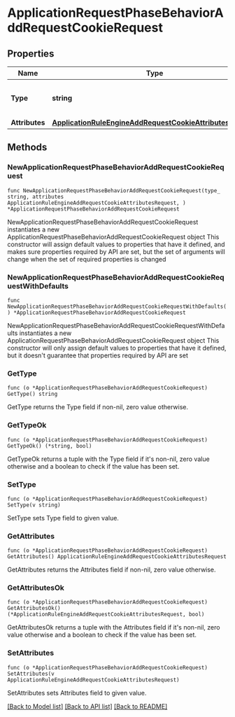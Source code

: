 # ApplicationRequestPhaseBehaviorAddRequestCookieRequest

## Properties

Name | Type | Description | Notes
------------ | ------------- | ------------- | -------------
**Type** | **string** | * &#x60;add_request_cookie&#x60; - add_request_cookie | 
**Attributes** | [**ApplicationRuleEngineAddRequestCookieAttributesRequest**](ApplicationRuleEngineAddRequestCookieAttributesRequest.md) |  | 

## Methods

### NewApplicationRequestPhaseBehaviorAddRequestCookieRequest

`func NewApplicationRequestPhaseBehaviorAddRequestCookieRequest(type_ string, attributes ApplicationRuleEngineAddRequestCookieAttributesRequest, ) *ApplicationRequestPhaseBehaviorAddRequestCookieRequest`

NewApplicationRequestPhaseBehaviorAddRequestCookieRequest instantiates a new ApplicationRequestPhaseBehaviorAddRequestCookieRequest object
This constructor will assign default values to properties that have it defined,
and makes sure properties required by API are set, but the set of arguments
will change when the set of required properties is changed

### NewApplicationRequestPhaseBehaviorAddRequestCookieRequestWithDefaults

`func NewApplicationRequestPhaseBehaviorAddRequestCookieRequestWithDefaults() *ApplicationRequestPhaseBehaviorAddRequestCookieRequest`

NewApplicationRequestPhaseBehaviorAddRequestCookieRequestWithDefaults instantiates a new ApplicationRequestPhaseBehaviorAddRequestCookieRequest object
This constructor will only assign default values to properties that have it defined,
but it doesn't guarantee that properties required by API are set

### GetType

`func (o *ApplicationRequestPhaseBehaviorAddRequestCookieRequest) GetType() string`

GetType returns the Type field if non-nil, zero value otherwise.

### GetTypeOk

`func (o *ApplicationRequestPhaseBehaviorAddRequestCookieRequest) GetTypeOk() (*string, bool)`

GetTypeOk returns a tuple with the Type field if it's non-nil, zero value otherwise
and a boolean to check if the value has been set.

### SetType

`func (o *ApplicationRequestPhaseBehaviorAddRequestCookieRequest) SetType(v string)`

SetType sets Type field to given value.


### GetAttributes

`func (o *ApplicationRequestPhaseBehaviorAddRequestCookieRequest) GetAttributes() ApplicationRuleEngineAddRequestCookieAttributesRequest`

GetAttributes returns the Attributes field if non-nil, zero value otherwise.

### GetAttributesOk

`func (o *ApplicationRequestPhaseBehaviorAddRequestCookieRequest) GetAttributesOk() (*ApplicationRuleEngineAddRequestCookieAttributesRequest, bool)`

GetAttributesOk returns a tuple with the Attributes field if it's non-nil, zero value otherwise
and a boolean to check if the value has been set.

### SetAttributes

`func (o *ApplicationRequestPhaseBehaviorAddRequestCookieRequest) SetAttributes(v ApplicationRuleEngineAddRequestCookieAttributesRequest)`

SetAttributes sets Attributes field to given value.



[[Back to Model list]](../README.md#documentation-for-models) [[Back to API list]](../README.md#documentation-for-api-endpoints) [[Back to README]](../README.md)


